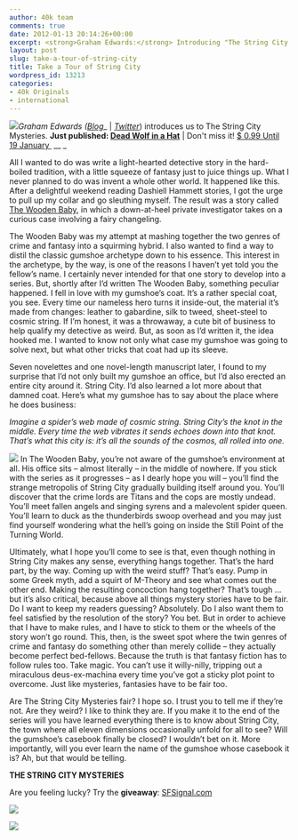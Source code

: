 ```yaml
---
author: 40k team
comments: true
date: 2012-01-13 20:14:26+00:00
excerpt: <strong>Graham Edwards:</strong> Introducing "The String City Mysteries"
layout: post
slug: take-a-tour-of-string-city
title: Take a Tour of String City
wordpress_id: 13213
categories:
- 40k Originals
- international
---
```


![](http://www.40kbooks.com/wp-content/uploads/graham_edwards_crop.jpg)_Graham Edwards (_[_Blog_](http://grahamedwardsonline.wordpress.com)_ | _[_Twitter_](http://twitter.com/_GrahamEdwards)_) introduces us to The String City Mysteries.
__Just published: [Dead Wolf in a Hat](http://www.40kbooks.com/?page_id=133&category=1&product_id=85)__ | Don't miss it! [$ 0.99 Until 19 January ](http://www.40kbooks.com/?p=13208) __
_


All I wanted to do was write a light-hearted detective story in the hard-boiled tradition, with a little squeeze of fantasy just to juice things up. What I never planned to do was invent a whole other world.
It happened like this. After a delightful weekend reading Dashiell Hammett stories, I got the urge to pull up my collar and go sleuthing myself. The result was a story called [The Wooden Baby](http://www.40kbooks.com/?page_id=133&category=13&product_id=84), in which a down-at-heel private investigator takes on a curious case involving a fairy changeling.




The Wooden Baby was my attempt at mashing together the two genres of crime and fantasy into a squirming hybrid. I also wanted to find a way to distil the classic gumshoe archetype down to his essence. This interest in the archetype, by the way, is one of the reasons I haven’t yet told you the fellow’s name.
I certainly never intended for that one story to develop into a series. But, shortly after I’d written The Wooden Baby, something peculiar happened.
I fell in love with my gumshoe’s coat.
It’s a rather special coat, you see. Every time our nameless hero turns it inside-out, the material it’s made from changes: leather to gabardine, silk to tweed, sheet-steel to cosmic string. If I’m honest, it was a throwaway, a cute bit of business to help qualify my detective as weird. But, as soon as I’d written it, the idea hooked me. I wanted to know not only what case my gumshoe was going to solve next, but what other tricks that coat had up its sleeve.




Seven novelettes and one novel-length manuscript later, I found to my surprise that I’d not only built my gumshoe an office, but I’d also erected an entire city around it. String City.
I’d also learned a lot more about that damned coat.
Here’s what my gumshoe has to say about the place where he does business:




_Imagine a spider’s web made of cosmic string. String City’s the knot in the middle. Every time the web vibrates it sends echoes down into that knot. That’s what this city is: it’s all the sounds of the cosmos, all rolled into one._




[![](http://www.40kbooks.com/wp-content/uploads/edwards-wooden2_GB_ok4.jpg)](http://www.40kbooks.com/?page_id=133&category=13&product_id=84) In The Wooden Baby, you’re not aware of the gumshoe’s environment at all. His office sits – almost literally – in the middle of nowhere. If you stick with the series as it progresses – as I dearly hope you will – you’ll find the strange metropolis of String City gradually building itself around you. You’ll discover that the crime lords are Titans and the cops are mostly undead. You’ll meet fallen angels and singing syrens and a malevolent spider queen. You’ll learn to duck as the thunderbirds swoop overhead and you may just find yourself wondering what the hell’s going on inside the Still Point of the Turning World.




Ultimately, what I hope you’ll come to see is that, even though nothing in String City makes any sense, everything hangs together.
That’s the hard part, by the way. Coming up with the weird stuff? That’s easy. Pump in some Greek myth, add a squirt of M-Theory and see what comes out the other end. Making the resulting concoction hang together? That’s tough … but it’s also critical, because above all things mystery stories have to be fair. Do I want to keep my readers guessing? Absolutely. Do I also want them to feel satisfied by the resolution of the story? You bet. But in order to achieve that I have to make rules, and I have to stick to them or the wheels of the story won’t go round.
This, then, is the sweet spot where the twin genres of crime and fantasy do something other than merely collide – they actually become perfect bed-fellows. Because the truth is that fantasy fiction has to follow rules too. Take magic. You can’t use it willy-nilly, tripping out a miraculous deus-ex-machina every time you’ve got a sticky plot point to overcome. Just like mysteries, fantasies have to be fair too.




Are The String City Mysteries fair? I hope so. I trust you to tell me if they’re not. Are they weird? I like to think they are. If you make it to the end of the series will you have learned everything there is to know about String City, the town where all eleven dimensions occasionally unfold for all to see? Will the gumshoe’s casebook finally be closed?
I wouldn’t bet on it.
More importantly, will you ever learn the name of the gumshoe whose casebook it is?
Ah, but that would be telling.




**THE STRING CITY MYSTERIES**


Are you feeling lucky? Try the **giveaway**: [SFSignal.com](http://www.sfsignal.com/archives/2012/01/ebook-giveaway-dead-wolf-in-a-hat-by-graham-edwards/)








[![](http://www.40kbooks.com/wp-content/uploads/edwards-wooden2_GB_ok4.jpg)](http://www.40kbooks.com/?page_id=133&category=13&product_id=84)


[![](http://www.40kbooks.com/wp-content/uploads/cover_sito3.jpg)](http://www.40kbooks.com/?page_id=133&category=1&product_id=85)




